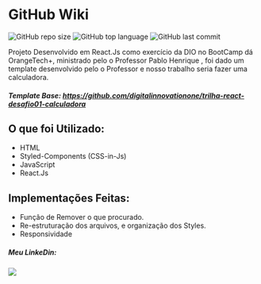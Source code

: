 # GitHub Wiki

![GitHub repo size](https://img.shields.io/github/repo-size/danilordev/wiki_repo_react?color=purple&style=for-the-badge)
![GitHub top language](https://img.shields.io/github/languages/top/danilordev/wiki_repo_react?color=purple&style=for-the-badge)
![GitHub last commit](https://img.shields.io/github/last-commit/danilordev/wiki_repo_react?color=purple&style=for-the-badge)

Projeto Desenvolvido em React.Js como exercício da DIO no BootCamp dá OrangeTech+, ministrado pelo o Professor Pablo Henrique
, foi dado um template desenvolvido pelo o Professor e nosso trabalho seria fazer uma calculadora.

##### Template Base: https://github.com/digitalinnovationone/trilha-react-desafio01-calculadora

## O que foi Utilizado:
* HTML
* Styled-Components (CSS-in-Js)
* JavaScript
* React.Js

## Implementações Feitas:
* Função de Remover o que procurado.
* Re-estruturação dos arquivos, e organização dos Styles.
* Responsividade

##### Meu LinkeDin: 
<a href="https://www.linkedin.com/in/danilordev/" target="_blank"><img src="https://img.shields.io/badge/-LinkedIn-%230077B5?style=for-the-badge&logo=linkedin&logoColor=white" target="_blank"></a>

